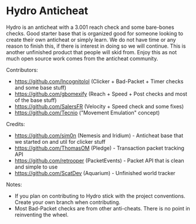 # Hydro Anticheat

Hydro is an anticheat with a 3.001 reach check and some bare-bones checks. Good starter base that is organized good for someone looking to create their own anticheat or simply learn. We do not have time or any reason to finish this, if there is interest in doing so we will continue. This is another unfinished product that people will skid from. Enjoy this as not much open source work comes from the anticheat community. 

Contributors:
- https://github.com/Incognitolol (Clicker + Bad-Packet + Timer checks and some base stuff)
- https://github.com/gbomexify (Reach + Speed + Post checks and most of the base stuff)
- https://github.com/SalersFR (Velocity + Speed check and some fixes)
- https://github.com/Tecnio ("Movement Emulation" concept)

Credits:
- https://github.com/sim0n (Nemesis and Iridium) - Anticheat base that we started on and util for clicker stuff
- https://github.com/ThomasOM (Pledge) - Transaction packet tracking API
- https://github.com/retrooper (PacketEvents) - Packet API that is clean and simple to use
- https://github.com/ScatDev (Aquarium) - Unfinished world tracker

Notes:
- If you plan on contributing to Hydro stick with the project conventions. Create your own branch when contributing.
- Most Bad-Packet checks are from other anti-cheats. There is no point in reinventing the wheel.
